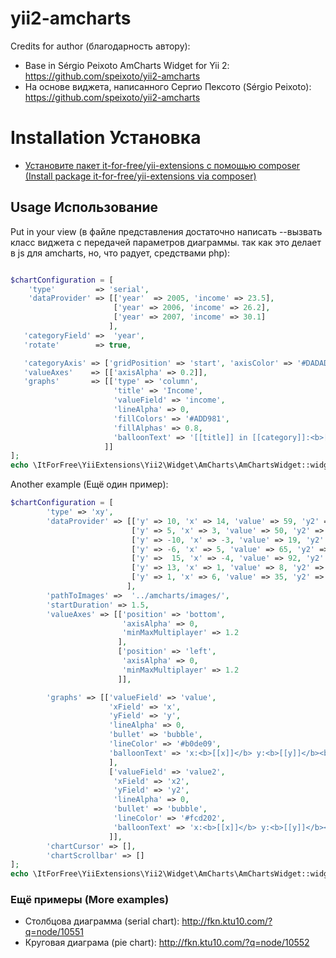 # yii2-amcharts


Credits for author (благодарность автору):

* Base in  Sérgio Peixoto AmCharts Widget for Yii 2: https://github.com/speixoto/yii2-amcharts
* На основе виджета, написанного Сергио Пексото (Sérgio Peixoto): https://github.com/speixoto/yii2-amcharts

Installation Установка 
======================

* [Установите пакет it-for-free/yii-extensions с помощью composer (Install package it-for-free/yii-extensions via composer)](/README.md)

## Usage Использование


Put in your view (в файле представления достаточно написать --вызвать класс виджета с передачей 
параметров диаграммы. так как это делает в js для amcharts, но, что радует,
средствами php):

```php

$chartConfiguration = [
    'type'         => 'serial',
    'dataProvider' => [['year'  => 2005, 'income' => 23.5],
                       ['year' => 2006, 'income' => 26.2],
                       ['year' => 2007, 'income' => 30.1]
                      ],
   'categoryField' =>  'year',
   'rotate'        => true,

   'categoryAxis' => ['gridPosition' => 'start', 'axisColor' => '#DADADA'],
   'valueAxes'    => [['axisAlpha' => 0.2]],
   'graphs'       => [['type' => 'column',
	                   'title' => 'Income',
	                   'valueField' => 'income',
	                   'lineAlpha' => 0,
	                   'fillColors' => '#ADD981',
	                   'fillAlphas' => 0.8,
	                   'balloonText' => '[[title]] in [[category]]:<b>[[value]]</b>'
                     ]]
];
echo \ItForFree\YiiExtensions\Yii2\Widget\AmCharts\AmChartsWidget::widget(['chartConfiguration' => $chartConfiguration]);
```


Another example (Ещё один пример):

```php
$chartConfiguration = [
        'type' => 'xy',
        'dataProvider' => [['y' => 10, 'x' => 14, 'value' => 59, 'y2' => -5, 'x2' => -3, 'value2' => 44],
                           ['y' => 5, 'x' => 3, 'value' => 50, 'y2' => -15, 'x2' => -8, 'value2' => 12],
                           ['y' => -10, 'x' => -3, 'value' => 19, 'y2' => -4, 'x2' => 6, 'value2' => 35],
                           ['y' => -6, 'x' => 5, 'value' => 65, 'y2' => -5, 'x2' => -6, 'value2' => 168],
                           ['y' =>  15, 'x' => -4, 'value' => 92, 'y2' => -10, 'x2' => -8, 'value2' => 102],
                           ['y' => 13, 'x' => 1, 'value' => 8, 'y2' => -2, 'x2' => -3, 'value2' => 41],
                           ['y' => 1, 'x' => 6, 'value' => 35, 'y2' => 0, 'x2' => -3, 'value2' => 16],
                          ],
        'pathToImages' =>  '../amcharts/images/',
        'startDuration' => 1.5,
        'valueAxes' => [['position' => 'bottom',
                         'axisAlpha' => 0,
                         'minMaxMultiplayer' => 1.2
                        ],
                        ['position' => 'left',
                         'axisAlpha' => 0,
                         'minMaxMultiplayer' => 1.2
                        ]],

        'graphs' => [['valueField' => 'value',
                      'xField' => 'x',
                      'yField' => 'y',
                      'lineAlpha' => 0,
                      'bullet' => 'bubble',
                      'lineColor' => '#b0de09',
                      'balloonText' => 'x:<b>[[x]]</b> y:<b>[[y]]</b><br>value:<b>[[value]]</b>'
                      ],
                      ['valueField' => 'value2',
                       'xField' => 'x2',
                       'yField' => 'y2',
                       'lineAlpha' => 0,
                       'bullet' => 'bubble',
                       'lineColor' => '#fcd202',
                       'balloonText' => 'x:<b>[[x]]</b> y:<b>[[y]]</b><br>value:<b>[[value]]</b>'
                      ]],
        'chartCursor' => [],
        'chartScrollbar' => []
];
echo \ItForFree\YiiExtensions\Yii2\Widget\AmCharts\AmChartsWidget::widget(['chartConfiguration' => $chartConfiguration]);
```

### Ещё примеры (More examples)

* Столбцова диаграмма (serial chart): http://fkn.ktu10.com/?q=node/10551
* Круговая диаграма (pie chart): http://fkn.ktu10.com/?q=node/10552